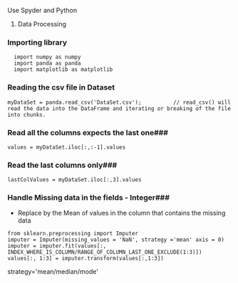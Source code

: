 
Use Spyder and Python

1. Data Processing
  ### Importing library

      import numpy as numpy
      import panda as panda
      import matplotlib as matplotlib

  ### Reading the csv file in Dataset
  
    
    myDataSet = panda.read_csv('DataSet.csv');          // read_csv() will read the data into the DataFrame and iterating or breaking of the file into chunks.
    
  ### Read all the columns expects the last one###
    
    values = myDataSet.iloc[:,:-1].values
    
   ### Read the last columns only###
    
    lastColValues = myDataSet.iloc[:,3].values
    
   ### Handle Missing data in the fields - Integer###
   * Replace by the Mean of values in the column that contains the missing data
   ```
   from sklearn.preprocessing import Imputer
   imputer = Imputer(missing_values = 'NaN', strategy ='mean' axis = 0)
   imputer = imputer.fit(values[:, INDEX_WHERE_IS_COLUMN/RANGE_OF_COLUMN_LAST_ONE_EXCLUDE(1:3)])
   values[:, 1:3] = imputer.transform(values[:,1:3])
   ```
   strategy='mean/median/mode'
     
    
